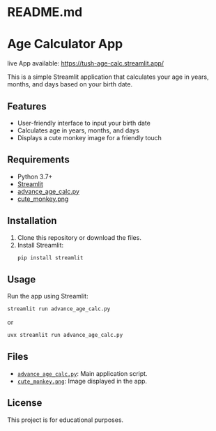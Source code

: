 # README.md
# Age Calculator App
live App available:
https://tush-age-calc.streamlit.app/

This is a simple Streamlit application that calculates your age in years, months, and days based on your birth date.

## Features

- User-friendly interface to input your birth date
- Calculates age in years, months, and days
- Displays a cute monkey image for a friendly touch

## Requirements

- Python 3.7+
- [Streamlit](https://streamlit.io/)
- [advance_age_calc.py](advance_age_calc.py)
- [cute_monkey.png](cute_monkey.png)

## Installation

1. Clone this repository or download the files.
2. Install Streamlit:
   ```sh
   pip install streamlit
   ```

## Usage

Run the app using Streamlit:

```sh
streamlit run advance_age_calc.py
```
or

```sh
uvx streamlit run advance_age_calc.py
```

## Files

- [`advance_age_calc.py`](advance_age_calc.py): Main application script.
- [`cute_monkey.png`](cute_monkey.png): Image displayed in the app.

## License

This project is for educational purposes.
